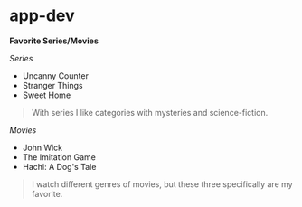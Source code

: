 # app-dev
**Favorite Series/Movies**

*Series*
- Uncanny Counter
- Stranger Things
- Sweet Home

> With series I like categories with mysteries and science-fiction.

*Movies*
- John Wick
- The Imitation Game
- Hachi: A Dog's Tale

> I watch different genres of movies, but these three specifically are my favorite.
